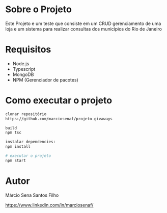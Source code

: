 
# Sobre o Projeto

Este Projeto e um teste que consiste em um CRUD gerenciamento de uma loja e um sistema para realizar consultas dos municípios do Rio de Janeiro


# Requisitos

  - Node.js
  - Typescript
  - MongoDB
  - NPM (Gerenciador de pacotes)


# Como executar o projeto

```bash
clonar repositório
https://github.com/marciosenaf/projeto-givaways

build
npm tsc

instalar dependencies:
npm install

# executar o projeto
npm start

```

# Autor

Márcio Sena Santos Filho

https://www.linkedin.com/in/marciosenaf/

